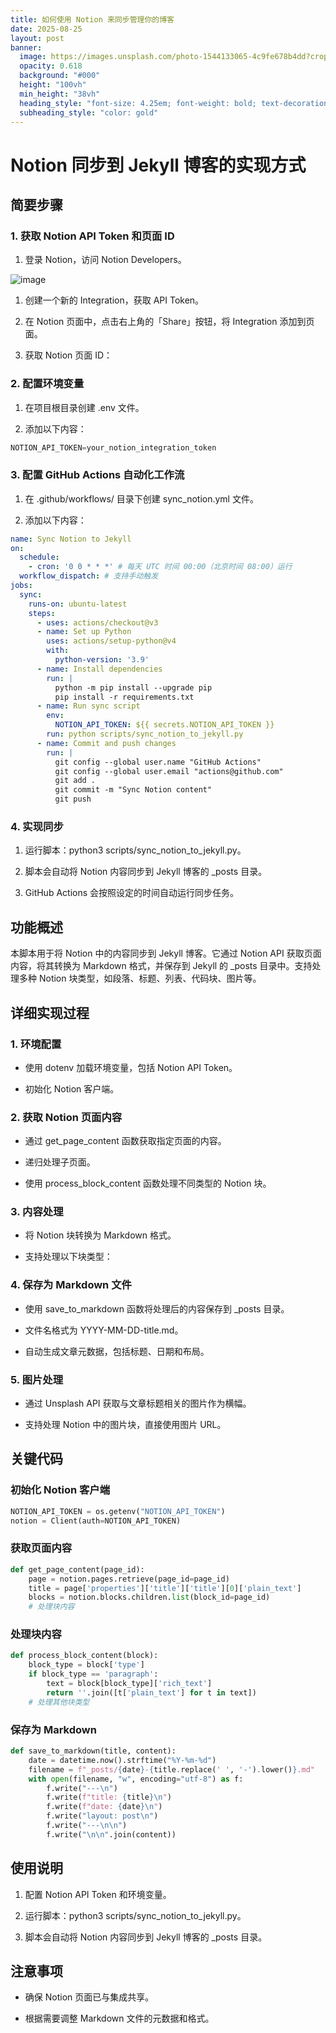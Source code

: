 ```yaml
---
title: 如何使用 Notion 来同步管理你的博客
date: 2025-08-25
layout: post
banner:
  image: https://images.unsplash.com/photo-1544133065-4c9fe678b4dd?crop=entropy&cs=tinysrgb&fit=max&fm=jpg&ixid=M3w2OTIwMzJ8MHwxfHJhbmRvbXx8fHx8fHx8fDE3NTYxMTc0NjB8&ixlib=rb-4.1.0&q=80&w=1080
  opacity: 0.618
  background: "#000"
  height: "100vh"
  min_height: "38vh"
  heading_style: "font-size: 4.25em; font-weight: bold; text-decoration: underline"
  subheading_style: "color: gold"
---
```


# Notion 同步到 Jekyll 博客的实现方式

## 简要步骤

### 1. 获取 Notion API Token 和页面 ID

1. 登录 Notion，访问 Notion Developers。

![image](https://prod-files-secure.s3.us-west-2.amazonaws.com/a7a0cc5a-89b9-4cda-8686-1fba0ca52f40/d19c1afe-dea5-4312-9333-786b0ba83054/image.png?X-Amz-Algorithm=AWS4-HMAC-SHA256&X-Amz-Content-Sha256=UNSIGNED-PAYLOAD&X-Amz-Credential=ASIAZI2LB466ZIMAWWCX%2F20250825%2Fus-west-2%2Fs3%2Faws4_request&X-Amz-Date=20250825T102419Z&X-Amz-Expires=3600&X-Amz-Security-Token=IQoJb3JpZ2luX2VjEAIaCXVzLXdlc3QtMiJIMEYCIQCPHgE78x0QxWfhzvtEg0d%2B5BG0M3I%2Fd2pIknFU%2BJjlpQIhAKk64YL99MUQTp9Fe81jeTBq0COs3iaB5Bd2GMFnU%2B0MKv8DCFsQABoMNjM3NDIzMTgzODA1IgzfdVqjbTvJuT6t8n8q3AP6bMdXMGbLyz62s80L4O1RC9P3KfHJRUMn214ZfxVQW%2Baki6s6dJ0qLKtkK4LfTG5Oh0QnCEE2eh%2Fww67s76Q10BtfrwklX0AW2huwdxmUpuzEfAStfxemUcVOizz1%2FpBeF4NC2koyeGdh%2B9JvGVu5YgBQ%2Fj9cRWCeZwuiONrYmXOgZpq6xEtApfqb8jtdndv%2BtO3aE%2BIrvPv84TXqjMwuVPVtElYee8u8mk8Tnt1sOtTAHRVprr9Y05429JXfxe9XyT5abclvIYet0LU0jDUzMi971XEo5Pnfa4VwODYg5w%2BXTpe0CIlB3wKmFgQpCtjiKRP2A%2FyPNfXyAassuidOrmaJmz%2FwAw5ssfA1aGdXSjH5IOOJLdyumdPr1SUqA5CsgGPhD3tswSpUYGQV5PfVI5nem9gJIBd3L4NDgyQKMMwuMKH271%2B890LsjQsymeOJz8cfU%2BtoHvSjRUff2dGAbJFY0eCNRk2toY10ZcslNgmlrp3k895zLacKxz9WXe9CTuooCrjm3mrg11Z%2B7CcE%2FwBlm7dPdb94M7UMT3%2B%2BGaRod%2F7J07dU%2BWrqSz3I35sV4QEjWhkMfnAjY8QRFrXa6VQv08OUQZd2%2FZUZqiDqSGIRxdShjw6g5jSYYzCZ2rDFBjqkAXsl5bEo7ZCjLWLdzUtHtM8pbUas6akq7cq0gLYYG0RuEkmIrrK26WQCRIg9qaWt2HH6mu8JxVc3YwAeCSH8J2e%2FDPZ9OpuHcj1AY76MEyXgtUcQ81pDPDoRBAiOJ0k318jlBw0koyZ3i19rRRAL2fTKUtvZtbjZebp%2FxAR%2FSG0Mo%2BGAu0EdSNBLrRvcHoTyQmDlirGj4IOL9XKARlrBmpQjr%2BKa&X-Amz-Signature=d2eee6ec7b7aedcfedb4dea00b2349a0b3fc8d477f98da01f4e3b31ee4b22b4d&X-Amz-SignedHeaders=host&x-amz-checksum-mode=ENABLED&x-id=GetObject)

1. 创建一个新的 Integration，获取 API Token。

1. 在 Notion 页面中，点击右上角的「Share」按钮，将 Integration 添加到页面。

1. 获取 Notion 页面 ID：


### 2. 配置环境变量

1. 在项目根目录创建 .env 文件。

1. 添加以下内容：

```javascript
NOTION_API_TOKEN=your_notion_integration_token
```

### 3. 配置 GitHub Actions 自动化工作流

1. 在 .github/workflows/ 目录下创建 sync_notion.yml 文件。

1. 添加以下内容：

```yaml
name: Sync Notion to Jekyll
on:
  schedule:
    - cron: '0 0 * * *' # 每天 UTC 时间 00:00（北京时间 08:00）运行
  workflow_dispatch: # 支持手动触发
jobs:
  sync:
    runs-on: ubuntu-latest
    steps:
      - uses: actions/checkout@v3
      - name: Set up Python
        uses: actions/setup-python@v4
        with:
          python-version: '3.9'
      - name: Install dependencies
        run: |
          python -m pip install --upgrade pip
          pip install -r requirements.txt
      - name: Run sync script
        env:
          NOTION_API_TOKEN: ${{ secrets.NOTION_API_TOKEN }}
        run: python scripts/sync_notion_to_jekyll.py
      - name: Commit and push changes
        run: |
          git config --global user.name "GitHub Actions"
          git config --global user.email "actions@github.com"
          git add .
          git commit -m "Sync Notion content"
          git push
```

### 4. 实现同步

1. 运行脚本：python3 scripts/sync_notion_to_jekyll.py。

1. 脚本会自动将 Notion 内容同步到 Jekyll 博客的 _posts 目录。

1. GitHub Actions 会按照设定的时间自动运行同步任务。

## 功能概述

本脚本用于将 Notion 中的内容同步到 Jekyll 博客。它通过 Notion API 获取页面内容，将其转换为 Markdown 格式，并保存到 Jekyll 的 _posts 目录中。支持处理多种 Notion 块类型，如段落、标题、列表、代码块、图片等。

## 详细实现过程

### 1. 环境配置

- 使用 dotenv 加载环境变量，包括 Notion API Token。

- 初始化 Notion 客户端。

### 2. 获取 Notion 页面内容

- 通过 get_page_content 函数获取指定页面的内容。

- 递归处理子页面。

- 使用 process_block_content 函数处理不同类型的 Notion 块。

### 3. 内容处理

- 将 Notion 块转换为 Markdown 格式。

- 支持处理以下块类型：


### 4. 保存为 Markdown 文件

- 使用 save_to_markdown 函数将处理后的内容保存到 _posts 目录。

- 文件名格式为 YYYY-MM-DD-title.md。

- 自动生成文章元数据，包括标题、日期和布局。

### 5. 图片处理

- 通过 Unsplash API 获取与文章标题相关的图片作为横幅。

- 支持处理 Notion 中的图片块，直接使用图片 URL。

## 关键代码

### 初始化 Notion 客户端

```python
NOTION_API_TOKEN = os.getenv("NOTION_API_TOKEN")
notion = Client(auth=NOTION_API_TOKEN)
```

### 获取页面内容

```python
def get_page_content(page_id):
    page = notion.pages.retrieve(page_id=page_id)
    title = page['properties']['title']['title'][0]['plain_text']
    blocks = notion.blocks.children.list(block_id=page_id)
    # 处理块内容
```

### 处理块内容

```python
def process_block_content(block):
    block_type = block['type']
    if block_type == 'paragraph':
        text = block[block_type]['rich_text']
        return ''.join([t['plain_text'] for t in text])
    # 处理其他块类型
```

### 保存为 Markdown

```python
def save_to_markdown(title, content):
    date = datetime.now().strftime("%Y-%m-%d")
    filename = f"_posts/{date}-{title.replace(' ', '-').lower()}.md"
    with open(filename, "w", encoding="utf-8") as f:
        f.write("---\n")
        f.write(f"title: {title}\n")
        f.write(f"date: {date}\n")
        f.write("layout: post\n")
        f.write("---\n\n")
        f.write("\n\n".join(content))
```

## 使用说明

1. 配置 Notion API Token 和环境变量。

1. 运行脚本：python3 scripts/sync_notion_to_jekyll.py。

1. 脚本会自动将 Notion 内容同步到 Jekyll 博客的 _posts 目录。

## 注意事项

- 确保 Notion 页面已与集成共享。

- 根据需要调整 Markdown 文件的元数据和格式。